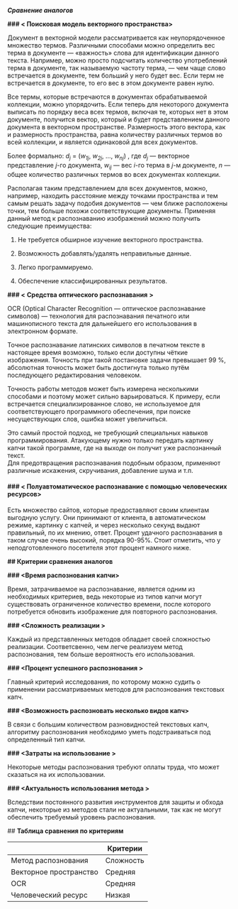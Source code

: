 ***Сравнение аналогов***

**\#\#\# &lt; Поисковая модель векторного пространства&gt;**

Документ в векторной модели рассматривается как неупорядоченное
множество термов. Различными способами можно определить вес терма в
документе — «важность» слова для идентификации данного текста. Например,
можно просто подсчитать количество употреблений терма в документе, так
называемую частоту терма, — чем чаще слово встречается в документе, тем
больший у него будет вес. Если терм не встречается в документе, то его
вес в этом документе равен нулю.

Все термы, которые встречаются в документах обрабатываемой коллекции,
можно упорядочить. Если теперь для некоторого документа выписать по
порядку веса всех термов, включая те, которых нет в этом документе,
получится вектор, который и будет представлением данного документа в
векторном пространстве. Размерность этого вектора, как и размерность
пространства, равна количеству различных термов во всей коллекции, и
является одинаковой для всех документов.

Более формально: *d<sub>j</sub>* = (*w<sub>1j</sub>*, *w<sub>2j</sub>*,
…, *w<sub>nj</sub>*) , где *d<sub>j</sub>* — векторное
представление *j*-го документа, *w<sub>ij</sub>* — вес *i*-го терма
в *j*-м документе, *n* — общее количество различных термов во всех
документах коллекции.

Располагая таким представлением для всех документов, можно, например,
находить расстояние между точками пространства и тем самым решать задачу
подобия документов — чем ближе расположены точки, тем больше похожи
соответствующие документы. Применяя данный метод к распознаванию
изображений можно получить следующие преимущества:

1.  Не требуется обширное изучение векторного пространства.

2.  Возможность добавлять/удалять неправильные данные.

3.  Легко программируемо.

4.  Обеспечение классифицированных результатов.

**\#\#\# &lt;** **Средства оптического распознавания** **&gt;**

OCR (Optical Character Recognition — оптическое распознавание символов)
— технология для распознавания печатного или машинописного текста для
дальнейшего его использования в электронном формате.

Точное распознавание латинских символов в печатном тексте в настоящее
время возможно, только если доступны чёткие изображения. Точность при
такой постановке задачи превышает 99 %, абсолютная точность может быть
достигнута только путём последующего редактирования человеком.

Точность работы методов может быть измерена несколькими способами и
поэтому может сильно варьироваться. К примеру, если встречается
специализированное слово, не используемое для соответствующего
программного обеспечения, при поиске несуществующих слов, ошибка может
увеличиться.

Это самый простой подход, не требующий специальных навыков
программирования. Атакующему нужно только передать картинку капчи такой
программе, где на выходе он получит уже распознанный текст.  
Для предотвращения распознавания подобным образом, применяют различные
искажения, скручивания, добавление шума и т.п.

#### \#\#\# &lt; Полуавтоматическое распознавание с помощью человеческих ресурсов&gt;

Есть множество сайтов, которые предоставляют своим клиентам выгодную
услугу. Они принимают от клиента, в автоматическом режиме, картинку с
капчей, и через несколько секунд выдают правильный, по их мнению, ответ.
Процент удачного распознавания в таком случае очень высокий, порядка
90-95%. Стоит отметить, что у неподготовленного посетителя этот процент
намного ниже.

**\#\# Критерии сравнения аналогов**

**\#\#\# &lt;Время распознования капчи&gt;**

Время, затрачиваемое на распознавание, является одним из необходимых
критериев, ведь некоторые из типов капчи могут существовать ограниченное
количество времени, после которого потребуется обновить изображение для
повторного распознования.

**\#\#\# &lt;Сложность реализации &gt;**

Каждый из представленных методов обладает своей сложностью реализации.
Соответсвенно, чем легче реализуем метод распознования, тем больше
вероятность его использования.

**\#\#\# &lt;Процент успешного распознования &gt;**

Главный критерий исследования, по которому можно судить о применении
рассматриваемых методов для распознования текстовых капч.

**\#\#\# &lt;Возможность распозновать несколько видов капч&gt;**

В связи с большим количеством разновидностей текстовых капч, алгоритму
распознования необходимо уметь подстраиваться под определенный тип
капчи.

**\#\#\# &lt;Затраты на использование &gt;**

Некоторые методы распознования требуют оплаты труда, что может сказаться
на их использовании.

**\#\#\# &lt;Актуальность использования метода &gt;**

Вследствии постоянного развития инструментов для защиты и обхода капчи,
некоторые из методов стали не актуальными, так как не могут обеспечить
требуемый уровень распознования.

\#\# **Таблица сравнения по критериям**

|                        | Критерии  |
|------------------------|-----------|
| Метод распознования    | Сложность |
| Векторное пространство | Средняя   |
| OCR                    | Средняя   |
| Человеческий ресурс    | Низкая    |
